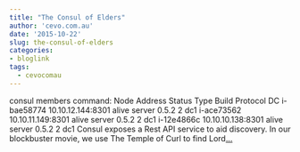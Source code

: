 ```yaml
---
title: "The Consul of Elders"
author: 'cevo.com.au'
date: '2015-10-22'
slug: the-consul-of-elders
categories:
- bloglink
tags:
  - cevocomau
---
```


consul members command: Node Address Status Type Build Protocol DC i-bae58774 10.10.12.144:8301 alive server 0.5.2 2 dc1 i-ace73562 10.10.11.149:8301 alive server 0.5.2 2 dc1 i-12e4866c 10.10.10.138:8301 alive server 0.5.2 2 dc1 Consul exposes a Rest API service to aid discovery. In our blockbuster movie, we use The Temple of Curl to find Lord[... <i class="fas fa-external-link-alt"></i>](https://cevo.com.au/devops/2015/10/22/the-consul-of-elders.html)

